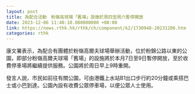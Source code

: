 ```yaml
---
layout: post
title: 為配合活動　粉嶺高球場「舊場」設施於周四至周六暫停開放
date: 2023-12-06 11:40:10.000000000 +08:00
link: https://news.rthk.hk/rthk/ch/component/k2/1730948-20231206.htm
categories: rthk
---
```


康文署表示，為配合有團體於粉嶺高爾夫球場舉辦活動，位於粉錦公路以東的公園，即部分粉嶺高爾夫球場「舊場」的設施將於本月7日至9日暫停開放，至於收費停車場將繼續提供服務。公園將於周日早上9時重開。

發言人說，市民如前往有關公園，可由港鐵上水站B1出口步行約20分鐘或乘搭巴士或小巴到達。公園內設有收費公眾停車場，以便公眾人士使用。
